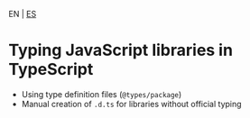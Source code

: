 <!-- MULTILANGUAJE MENU START -->
EN | [ES](https://lckpig.gitbook.io/es-practical-dev-handbook/typescript/interoperability-migration/typing-js-libraries)
<!-- MULTILANGUAJE MENU END -->

# Typing JavaScript libraries in TypeScript
 
- Using type definition files (`@types/package`)
- Manual creation of `.d.ts` for libraries without official typing 